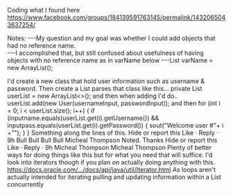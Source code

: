 Coding what I found here
https://www.facebook.com/groups/184139591763145/permalink/1432065043637254/

Notes:
---My question and my goal was whether I could add objects that had no reference name.  
---I accomplished that, but still confused about usefulness of having objects with no reference name as in varName below
---List<T> varName = new ArrayList<T>();



 I'd create a new class that hold user information such as username & password.
Then create a List parses that class like this...
private List<Users> userList = new ArrayList<>();
and then when adding I'd do..
userList.add(new User(usernameInput, passwordInput));
and then
for (int i = 0; i < userList.size(); i++) {
if (inputname.equals(userList.get(i).getUsername()) && inputpass.equals(userList.get(i).getPassword()) {
sout("Welcome user #"+ i +"");
}
}
Something along the lines of this.
Hide or report this
Like
 · Reply · 9h
Bull Bull
Bull Bull Micheal Thompson Noted. Thanks
Hide or report this
Like
 · Reply · 9h
Micheal Thompson
Micheal Thompson Plenty of better ways for doing things like this but for what you need that will suffice.
I'd look into iterators though if you plan on actually doing anything with this.
https://docs.oracle.com/.../docs/api/java/util/Iterator.html
As loops aren't actually intended for iterating pulling and updating information within a List concurrently